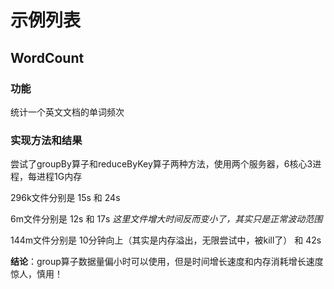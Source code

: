 # 示例列表

## WordCount
### 功能
统计一个英文文档的单词频次
### 实现方法和结果
尝试了groupBy算子和reduceByKey算子两种方法，使用两个服务器，6核心3进程，每进程1G内存

296k文件分别是 15s 和 24s

6m文件分别是 12s 和 17s *这里文件增大时间反而变小了，其实只是正常波动范围*

144m文件分别是 10分钟向上（其实是内存溢出，无限尝试中，被kill了） 和 42s

**结论**：group算子数据量偏小时可以使用，但是时间增长速度和内存消耗增长速度惊人，慎用！